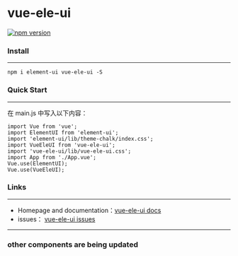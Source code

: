 # vue-ele-ui

[![npm version](https://img.shields.io/npm/v/vuedraggable.svg)](https://www.npmjs.com/package/vue-ele-ui)

### Install

<hr/>

```
npm i element-ui vue-ele-ui -S
```

### Quick Start

<hr/>

在 main.js 中写入以下内容：

```
import Vue from 'vue';
import ElementUI from 'element-ui';
import 'element-ui/lib/theme-chalk/index.css';
import VueEleUI from 'vue-ele-ui';
import 'vue-ele-ui/lib/vue-ele-ui.css';
import App from './App.vue';
Vue.use(ElementUI);
Vue.use(VueEleUI);
```

### Links

<hr/>

- Homepage and documentation：[vue-ele-ui docs](https://dawn-ferry.github.io/vue-ele-ui)
- issues：
  [vue-ele-ui issues](https://github.com/Dawn-ferry/vue-ele-ui/issues)

<hr/>

### other components are being updated
